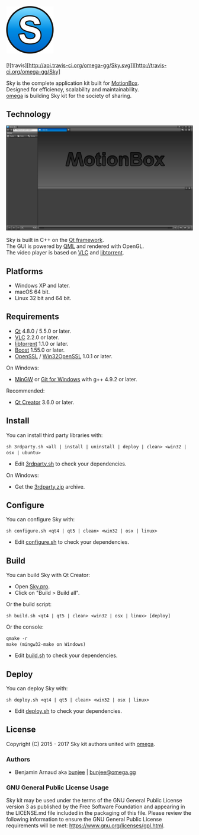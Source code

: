 <a href="http://omega.gg/MotionBox/sources"><img src="dist/pictures/Sky.png" alt="Sky kit" width="128px"></a>
---

[![travis][http://api.travis-ci.org/omega-gg/Sky.svg]][http://travis-ci.org/omega-gg/Sky]

Sky is the complete application kit built for [MotionBox](http://omega.gg/MotionBox).<br>
Designed for efficiency, scalability and maintainability.<br>
[omega](http://omega.gg/about) is building Sky kit for the society of sharing.<br>

## Technology
<a href="http://omega.gg/MotionBox"><img src="dist/pictures/MotionBox.png" alt="MotionBox" width="512px"></a>

Sky is built in C++ on the [Qt framework](http://github.com/qtproject).<br>
The GUI is powered by [QML](http://github.com/qtproject/qtdeclarative) and rendered with OpenGL.<br>
The video player is based on [VLC](http://github.com/videolan/vlc) and [libtorrent](http://en.wikipedia.org/wiki/libtorrent).<br>

## Platforms

- Windows XP and later.
- macOS 64 bit.
- Linux 32 bit and 64 bit.

## Requirements

- [Qt](http://download.qt.io/official_releases/qt) 4.8.0 / 5.5.0 or later.
- [VLC](http://download.videolan.org/pub/videolan/vlc) 2.2.0 or later.
- [libtorrent](http://github.com/arvidn/libtorrent/releases) 1.1.0 or later.
- [Boost](http://www.boost.org/users/download) 1.55.0 or later.
- [OpenSSL](http://www.openssl.org/source) / [Win32OpenSSL](http://slproweb.com/products/Win32OpenSSL.html) 1.0.1 or later.

On Windows:
- [MinGW](http://sourceforge.net/projects/mingw) or [Git for Windows](http://git-for-windows.github.io) with g++ 4.9.2 or later.

Recommended:
- [Qt Creator](http://download.qt.io/official_releases/qtcreator) 3.6.0 or later.

## Install

You can install third party libraries with:

    sh 3rdparty.sh <all | install | uninstall | deploy | clean> <win32 | osx | ubuntu>

- Edit [3rdparty.sh](3rdparty.sh) to check your dependencies.

On Windows:
- Get the [3rdparty.zip](http://omega.gg/get/Sky/3rdparty/win32) archive.

## Configure

You can configure Sky with:

    sh configure.sh <qt4 | qt5 | clean> <win32 | osx | linux>

- Edit [configure.sh](configure.sh) to check your dependencies.

## Build

You can build Sky with Qt Creator:
- Open [Sky.pro](Sky.pro).
- Click on "Build > Build all".

Or the build script:

    sh build.sh <qt4 | qt5 | clean> <win32 | osx | linux> [deploy]

Or the console:

    qmake -r
    make (mingw32-make on Windows)

- Edit [build.sh](build.sh) to check your dependencies.

## Deploy

You can deploy Sky with:

    sh deploy.sh <qt4 | qt5 | clean> <win32 | osx | linux>

- Edit [deploy.sh](deploy.sh) to check your dependencies.

## License

Copyright (C) 2015 - 2017 Sky kit authors united with [omega](http://omega.gg/about).

### Authors

- Benjamin Arnaud aka [bunjee](http://bunjee.me) | <bunjee@omega.gg>

### GNU General Public License Usage

Sky kit may be used under the terms of the GNU General Public License version 3 as published
by the Free Software Foundation and appearing in the LICENSE.md file included in the packaging
of this file. Please review the following information to ensure the GNU General Public License
requirements will be met: https://www.gnu.org/licenses/gpl.html.

